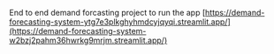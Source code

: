 End to end demand forcasting project
to run the app [https://demand-forecasting-system-ytg7e3plkghyhmdcyjqyqi.streamlit.app/](https://demand-forecasting-system-w2bzj2pahm36hwrkg9mrjm.streamlit.app/)
